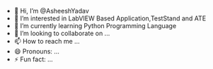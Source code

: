 - 👋 Hi, I’m @AsheeshYadav
- 👀 I’m interested in LabVIEW Based Application,TestStand and ATE
- 🌱 I’m currently learning Python Programming Language
- 💞️ I’m looking to collaborate on ...
- 📫 How to reach me ...
- 😄 Pronouns: ...
- ⚡ Fun fact: ...

<!---
AsheeshYadav361/AsheeshYadav361 is a ✨ special ✨ repository because its `README.md` (this file) appears on your GitHub profile.
You can click the Preview link to take a look at your changes.
--->
